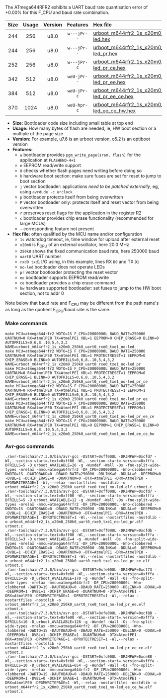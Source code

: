 The ATmega644RFR2 exhibits a UART baud rate quantisation error of +0.00% for this F_CPU and baud rate combination.

|Size|Usage|Version|Features|Hex file|
|:-:|:-:|:-:|:-:|:--|
|244|256|u8.0|`w---jPr--`|[urboot_m644rfr2_1s_x20m0_250k0_uart0_rxe0_txe1_no-led.hex](https://raw.githubusercontent.com/stefanrueger/urboot.hex/main/mcus/atmega644rfr2/watchdog_1_s/external_oscillator_x/20m000000_hz/%2B250k0_baud/uart0_rxe0_txe1/no-led/urboot_m644rfr2_1s_x20m0_250k0_uart0_rxe0_txe1_no-led.hex)|
|244|256|u8.0|`w---jPr--`|[urboot_m644rfr2_1s_x20m0_250k0_uart0_rxe0_txe1_no-led_pr.hex](https://raw.githubusercontent.com/stefanrueger/urboot.hex/main/mcus/atmega644rfr2/watchdog_1_s/external_oscillator_x/20m000000_hz/%2B250k0_baud/uart0_rxe0_txe1/no-led/urboot_m644rfr2_1s_x20m0_250k0_uart0_rxe0_txe1_no-led_pr.hex)|
|252|256|u8.0|`w---jPr-c`|[urboot_m644rfr2_1s_x20m0_250k0_uart0_rxe0_txe1_no-led_pr_ce.hex](https://raw.githubusercontent.com/stefanrueger/urboot.hex/main/mcus/atmega644rfr2/watchdog_1_s/external_oscillator_x/20m000000_hz/%2B250k0_baud/uart0_rxe0_txe1/no-led/urboot_m644rfr2_1s_x20m0_250k0_uart0_rxe0_txe1_no-led_pr_ce.hex)|
|342|512|u8.0|`weU-jPr--`|[urboot_m644rfr2_1s_x20m0_250k0_uart0_rxe0_txe1_no-led_pr_ee.hex](https://raw.githubusercontent.com/stefanrueger/urboot.hex/main/mcus/atmega644rfr2/watchdog_1_s/external_oscillator_x/20m000000_hz/%2B250k0_baud/uart0_rxe0_txe1/no-led/urboot_m644rfr2_1s_x20m0_250k0_uart0_rxe0_txe1_no-led_pr_ee.hex)|
|384|512|u8.0|`weU-jPr-c`|[urboot_m644rfr2_1s_x20m0_250k0_uart0_rxe0_txe1_no-led_pr_ee_ce.hex](https://raw.githubusercontent.com/stefanrueger/urboot.hex/main/mcus/atmega644rfr2/watchdog_1_s/external_oscillator_x/20m000000_hz/%2B250k0_baud/uart0_rxe0_txe1/no-led/urboot_m644rfr2_1s_x20m0_250k0_uart0_rxe0_txe1_no-led_pr_ee_ce.hex)|
|370|1024|u8.0|`weU-hpr-c`|[urboot_m644rfr2_1s_x20m0_250k0_uart0_rxe0_txe1_no-led_ee_ce_hw.hex](https://raw.githubusercontent.com/stefanrueger/urboot.hex/main/mcus/atmega644rfr2/watchdog_1_s/external_oscillator_x/20m000000_hz/%2B250k0_baud/uart0_rxe0_txe1/no-led/urboot_m644rfr2_1s_x20m0_250k0_uart0_rxe0_txe1_no-led_ee_ce_hw.hex)|

- **Size:** Bootloader code size including small table at top end
- **Usage:** How many bytes of flash are needed, ie, HW boot section or a multiple of the page size
- **Version:** For example, u7.6 is an urboot version, o5.2 is an optiboot version
- **Features:**
  + `w` bootloader provides `pgm_write_page(sram, flash)` for the application at `FLASHEND-4+1`
  + `e` EEPROM read/write support
  + `U` checks whether flash pages need writing before doing so
  + `h` hardware boot section: make sure fuses are set for reset to jump to boot section
  + `j` vector bootloader: applications *need to be patched externally*, eg, using `avrdude -c urclock`
  + `p` bootloader protects itself from being overwritten
  + `P` vector bootloader only: protects itself and reset vector from being overwritten
  + `r` preserves reset flags for the application in the register R2
  + `c` bootloader provides chip erase functionality (recommended for large MCUs)
  + `-` corresponding feature not present
- **Hex file:** often qualified by the MCU name and/or configuration
  + `1s` watchdog timeout, ie, time window for upload after external reset
  + `x20m0` is F<sub>CPU</sub> of an external oscillator, here 20.0 MHz
  + `250k0` shows the fixed communication baud rate, here 250000 baud
  + `uart0` UART number
  + `rxd0 txd1` I/O using, in this example, lines RX `D0` and TX `D1`
  + `no-led` bootloader does not operate LEDs
  + `pr` vector bootloader protecting the reset vector
  + `ee` bootloader supports EEPROM read/write
  + `ce` bootloader provides a chip erase command
  + `hw` hardware supported bootloader: set fuses to jump to the HW boot section, not to addr 0


Note below that baud rate and F<sub>CPU</sub> may be different from the path name's as long as the quotient F<sub>CPU</sub>/baud rate is the same.

### Make commands
```
make MCU=atmega644rfr2 WDTO=1S F_CPU=20000000L BAUD_RATE=250000 UARTNUM=0 RX=AtmelPE0 TX=AtmelPE1 VBL=1 EEPROM=0 CHIP_ERASE=0 BLINK=0 AUTOFRILLS=0,6,8..10,5,4,3,2 NAME=urboot_m644rfr2_1s_x20m0_250k0_uart0_rxe0_txe1_no-led
make MCU=atmega644rfr2 WDTO=1S F_CPU=20000000L BAUD_RATE=250000 UARTNUM=0 RX=AtmelPE0 TX=AtmelPE1 VBL=1 PROTECTRESET=1 EEPROM=0 CHIP_ERASE=0 BLINK=0 AUTOFRILLS=0,6,8..10,5,4,3,2 NAME=urboot_m644rfr2_1s_x20m0_250k0_uart0_rxe0_txe1_no-led_pr
make MCU=atmega644rfr2 WDTO=1S F_CPU=20000000L BAUD_RATE=250000 UARTNUM=0 RX=AtmelPE0 TX=AtmelPE1 VBL=1 PROTECTRESET=1 EEPROM=0 CHIP_ERASE=1 BLINK=0 AUTOFRILLS=0,6,8..10,5,4,3,2 NAME=urboot_m644rfr2_1s_x20m0_250k0_uart0_rxe0_txe1_no-led_pr_ce
make MCU=atmega644rfr2 WDTO=1S F_CPU=20000000L BAUD_RATE=250000 UARTNUM=0 RX=AtmelPE0 TX=AtmelPE1 VBL=1 PROTECTRESET=1 EEPROM=1 CHIP_ERASE=0 BLINK=0 AUTOFRILLS=0,6,8..10,5,4,3,2 NAME=urboot_m644rfr2_1s_x20m0_250k0_uart0_rxe0_txe1_no-led_pr_ee
make MCU=atmega644rfr2 WDTO=1S F_CPU=20000000L BAUD_RATE=250000 UARTNUM=0 RX=AtmelPE0 TX=AtmelPE1 VBL=1 PROTECTRESET=1 EEPROM=1 CHIP_ERASE=1 BLINK=0 AUTOFRILLS=0,6,8..10,5,4,3,2 NAME=urboot_m644rfr2_1s_x20m0_250k0_uart0_rxe0_txe1_no-led_pr_ee_ce
make MCU=atmega644rfr2 WDTO=1S F_CPU=20000000L BAUD_RATE=250000 UARTNUM=0 RX=AtmelPE0 TX=AtmelPE1 VBL=0 EEPROM=1 CHIP_ERASE=1 BLINK=0 AUTOFRILLS=0,6,8..10,5,4,3,2 NAME=urboot_m644rfr2_1s_x20m0_250k0_uart0_rxe0_txe1_no-led_ee_ce_hw
```

### Avr-gcc commands
```
./avr-toolchain/7.3.0/bin/avr-gcc -DSTART=0xff00UL -DRJMPWP=0xcfd7 -Wl,--section-start=.text=0xff00 -Wl,--section-start=.version=0xfffa -DFRILLS=5 -D_urboot_AVAILABLE=26 -g -Wundef -Wall -Os -fno-split-wide-types -mrelax -mmcu=atmega644rfr2 -DF_CPU=20000000L -Wno-clobbered -DWDTO=1S -DAUTOBAUD=0 -DBAUD_RATE=250000 -DBLINK=0 -DDUAL=0 -DEEPROM=0 -DVBL=1 -DCHIP_ERASE=0 -DUARTNUM=0 -DTX=AtmelPE1 -DRX=AtmelPE0 -DPGMWRITEPAGE=1 -Wl,--relax -nostartfiles -nostdlib -o urboot_m644rfr2_1s_x20m0_250k0_uart0_rxe0_txe1_no-led.elf urboot.c
./avr-toolchain/7.3.0/bin/avr-gcc -DSTART=0xff00UL -DRJMPWP=0xcfd7 -Wl,--section-start=.text=0xff00 -Wl,--section-start=.version=0xfffa -DFRILLS=5 -D_urboot_AVAILABLE=12 -g -Wundef -Wall -Os -fno-split-wide-types -mrelax -mmcu=atmega644rfr2 -DF_CPU=20000000L -Wno-clobbered -DWDTO=1S -DAUTOBAUD=0 -DBAUD_RATE=250000 -DBLINK=0 -DDUAL=0 -DEEPROM=0 -DVBL=1 -DCHIP_ERASE=0 -DUARTNUM=0 -DTX=AtmelPE1 -DRX=AtmelPE0 -DPGMWRITEPAGE=1 -DPROTECTRESET=1 -Wl,--relax -nostartfiles -nostdlib -o urboot_m644rfr2_1s_x20m0_250k0_uart0_rxe0_txe1_no-led_pr.elf urboot.c
./avr-toolchain/7.3.0/bin/avr-gcc -DSTART=0xff00UL -DRJMPWP=0xcfdb -Wl,--section-start=.text=0xff00 -Wl,--section-start=.version=0xfffa -DFRILLS=3 -D_urboot_AVAILABLE=4 -g -Wundef -Wall -Os -fno-split-wide-types -mrelax -mmcu=atmega644rfr2 -DF_CPU=20000000L -Wno-clobbered -DWDTO=1S -DAUTOBAUD=0 -DBAUD_RATE=250000 -DBLINK=0 -DDUAL=0 -DEEPROM=0 -DVBL=1 -DCHIP_ERASE=1 -DUARTNUM=0 -DTX=AtmelPE1 -DRX=AtmelPE0 -DPGMWRITEPAGE=1 -DPROTECTRESET=1 -Wl,--relax -nostartfiles -nostdlib -o urboot_m644rfr2_1s_x20m0_250k0_uart0_rxe0_txe1_no-led_pr_ce.elf urboot.c
./avr-toolchain/7.3.0/bin/avr-gcc -DSTART=0xfe00UL -DRJMPWP=0xcf73 -Wl,--section-start=.text=0xfe00 -Wl,--section-start=.version=0xfffa -DFRILLS=10 -D_urboot_AVAILABLE=170 -g -Wundef -Wall -Os -fno-split-wide-types -mrelax -mmcu=atmega644rfr2 -DF_CPU=20000000L -Wno-clobbered -DWDTO=1S -DAUTOBAUD=0 -DBAUD_RATE=250000 -DBLINK=0 -DDUAL=0 -DEEPROM=1 -DVBL=1 -DCHIP_ERASE=0 -DUARTNUM=0 -DTX=AtmelPE1 -DRX=AtmelPE0 -DPGMWRITEPAGE=1 -DPROTECTRESET=1 -Wl,--relax -nostartfiles -nostdlib -o urboot_m644rfr2_1s_x20m0_250k0_uart0_rxe0_txe1_no-led_pr_ee.elf urboot.c
./avr-toolchain/7.3.0/bin/avr-gcc -DSTART=0xfe00UL -DRJMPWP=0xcf88 -Wl,--section-start=.text=0xfe00 -Wl,--section-start=.version=0xfffa -DFRILLS=10 -D_urboot_AVAILABLE=128 -g -Wundef -Wall -Os -fno-split-wide-types -mrelax -mmcu=atmega644rfr2 -DF_CPU=20000000L -Wno-clobbered -DWDTO=1S -DAUTOBAUD=0 -DBAUD_RATE=250000 -DBLINK=0 -DDUAL=0 -DEEPROM=1 -DVBL=1 -DCHIP_ERASE=1 -DUARTNUM=0 -DTX=AtmelPE1 -DRX=AtmelPE0 -DPGMWRITEPAGE=1 -DPROTECTRESET=1 -Wl,--relax -nostartfiles -nostdlib -o urboot_m644rfr2_1s_x20m0_250k0_uart0_rxe0_txe1_no-led_pr_ee_ce.elf urboot.c
./avr-toolchain/7.3.0/bin/avr-gcc -DSTART=0xfc00UL -DRJMPWP=0xce88 -Wl,--section-start=.text=0xfc00 -Wl,--section-start=.version=0xfffa -DFRILLS=10 -D_urboot_AVAILABLE=654 -g -Wundef -Wall -Os -fno-split-wide-types -mrelax -mmcu=atmega644rfr2 -DF_CPU=20000000L -Wno-clobbered -DWDTO=1S -DAUTOBAUD=0 -DBAUD_RATE=250000 -DBLINK=0 -DDUAL=0 -DEEPROM=1 -DVBL=0 -DCHIP_ERASE=1 -DUARTNUM=0 -DTX=AtmelPE1 -DRX=AtmelPE0 -DPGMWRITEPAGE=1 -Wl,--relax -nostartfiles -nostdlib -o urboot_m644rfr2_1s_x20m0_250k0_uart0_rxe0_txe1_no-led_ee_ce_hw.elf urboot.c
```

